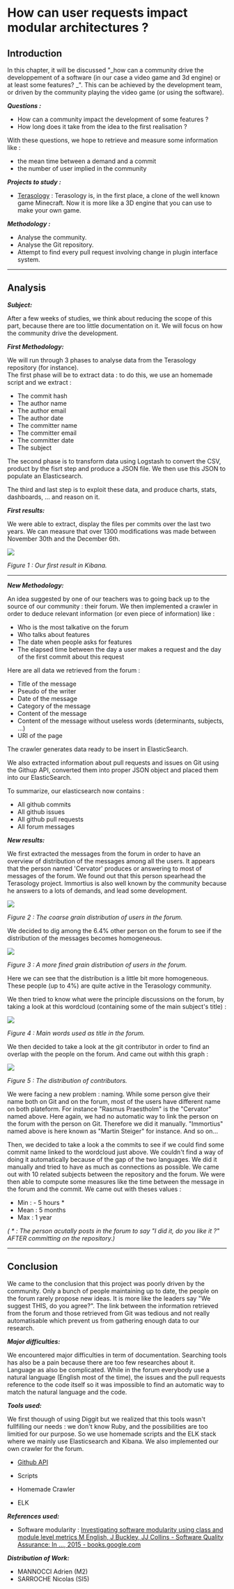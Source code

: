 # How can user requests impact modular architectures ?

## Introduction

In this chapter, it will be discussed "_how can a community drive the developpement of a software \(in our case a video game and 3d engine\) or at least some features? _". This can be achieved by the development team, or driven by the community playing the video game \(or using the software\).

_**Questions :**_

* How can a community impact the development of some features ?
* How long does it take from the idea to the first realisation ?

With these questions, we hope to retrieve and measure some information like :

* the mean time between a demand and a commit
* the number of user implied in the community 

_**Projects to study :**_

* [Terasology](https://github.com/MovingBlocks/Terasology) : Terasology is, in the first place, a clone of the well known game Minecraft. Now it is more like a 3D engine that you can use to make your own game.

_**Methodology :**_

* Analyse the community.
* Analyse the Git repository.
* Attempt to find every pull request involving change in plugin interface system.

---

## Analysis

_**Subject:**_

After a few weeks of studies, we think about reducing the scope of this part, because there are too little documentation on it. We will focus on how the community drive the development.

_**First Methodology:**_

We will run through 3 phases to analyse data from the Terasology repository \(for instance\).  
The first phase will be to extract data : to do this, we use an homemade script and we extract :

* The commit hash
* The author name
* The author email
* The author date
* The committer name
* The committer email
* The committer date
* The subject 

The second phase is to transform data using Logstash to convert the CSV, product by the fisrt step and produce a JSON file. We then use this JSON to populate an Elasticsearch.

The third and last step is to exploit these data, and produce charts, stats, dashboards, ... and reason on it.

_**First results:**_

We were able to extract,  display the files per commits over the last two years. We can measure that over 1300 modifications was made between November 30th and the December 6th.

![](/assets/screen_kibana.png)

_Figure 1 : Our first result in Kibana._

---

_**New Methodology:**_

An idea suggested by one of our teachers  was to going back up to the source of our community : their forum. We then implemented a crawler in order to deduce relevant information \(or even piece of information\) like :

* Who is the most talkative on the forum
* Who talks about features 
* The date when people asks for features
* The elapsed time between the day a user makes a request and the day of the first commit about this request

Here are all data we retrieved from the forum :

* Title of the message
* Pseudo of the writer
* Date of the message
* Category of the message
* Content of the message
* Content of the message without useless words \(determinants, subjects, ...\)
* URI of the page

The crawler generates data ready to be insert in ElasticSearch.

We also extracted information about pull requests and issues on Git using the Githup API, converted them into proper JSON object and placed them into our ElasticSearch.

To summarize, our elasticsearch now contains :

* All github commits
* All github issues
* All github pull requests
* All forum messages

_**New results:**_

We first extracted the messages from the forum in order to have an overview of distribution of the messages among all the users. It appears that the person named 'Cervator' produces or answering to most of messages of the forum. We found out that this person spearhead the Terasology project. Immortius is also well known by the community because he answers to a lots of demands, and lead some development.

![](/assets/community_1.png)

_Figure 2 : The coarse grain distribution of users in the forum._

We decided to dig among the 6.4% other person on the forum to see if the distribution of the messages becomes homogeneous.

![](/assets/community_2.png)

_Figure 3 : A more fined grain distribution of users in the forum._

Here we can see that the distribution is a little bit more homogeneous. These people  \(up to 4%\) are quite active in the Terasology community.

We then tried to know what were the principle discussions on the forum, by taking a look at this wordcloud \(containing some of the main subject's title\) :

![](/assets/words.png)

_Figure 4 : Main words used as title in the forum._

We then decided to take a look at the git contributor in order to find an overlap with the people on the forum. And came out withh this graph :

![](/assets/contributors.png)

_Figure 5 : The distribution of contributors._

We were facing a new problem : naming. While some person give their name both on Git and on the forum, most of the users have different name on both plateform. For instance "Rasmus Praestholm" is the "Cervator" named above. Here again, we had no automatic way to link the person on the forum with the person on Git. Therefore we did it manually. "Immortius" named above is here known as "Martin Steiger" for instance. And so on...

Then, we decided to take a look a the commits to see if we could find some commit name linked to the wordcloud just above. We couldn't find a way of doing it automatically because of the gap of the two languages. We did it manually and tried to have as much as connections as possible. We came out with 10 related subjects between the repository and the forum. We were then able to compute some measures like the time between the message in the forum and the commit. We came out with theses values :

* Min : - 5 hours \*
* Mean : 5 months
* Max : 1 year

_\( \* : The person acutally posts in the forum to say "I did it, do you like it ?" AFTER committing on  the repository.\)_

---

## Conclusion

We came to the conclusion that this project was poorly driven by the community. Only a bunch of people maintaining up to date, the people on the forum rarely propose new ideas. It is more like the leaders say "We suggest THIS, do you agree?". The link between the information retrieved from the forum and those retrieved from Git was tedious and not really automatisable which prevent us from gathering enough data to our research.

_**Major difficulties:**_

We encountered major difficulties in term of documentation. Searching tools has also be a pain because there are too few researches about it.  
Language as also be complicated. While in the forum everybody use a natural language \(English most of the time\), the issues and the pull requests reference to the code itself so it was impossible to find an automatic way to match the natural language and the code.

_**Tools used:**_

We first thouugh of using Diggit but we realized that this tools wasn't fullfilling our needs : we don't know Ruby, and the possibilities are too limitied for our purpose. So we use homemade scripts and the ELK stack where we mainly use Elasticsearch  and Kibana. We also implemented our own crawler for the forum.

* [Github API](https://www.gitbook.com/book/mireillebf/uca-students-on-software-maintenance/edit#)

* Scripts

* Homemade Crawler

* ELK

_**References used:**_

* Software modularity :  [Investigating software modularity using class and module level metrics M English, J Buckley, JJ Collins - Software Quality Assurance: In …, 2015 - books.google.com](https://www.gitbook.com/book/mireillebf/uca-students-on-software-maintenance/edit#)

_**Distribution of Work:**_

* MANNOCCI Adrien \(M2\)
* SARROCHE Nicolas \(SI5\)



